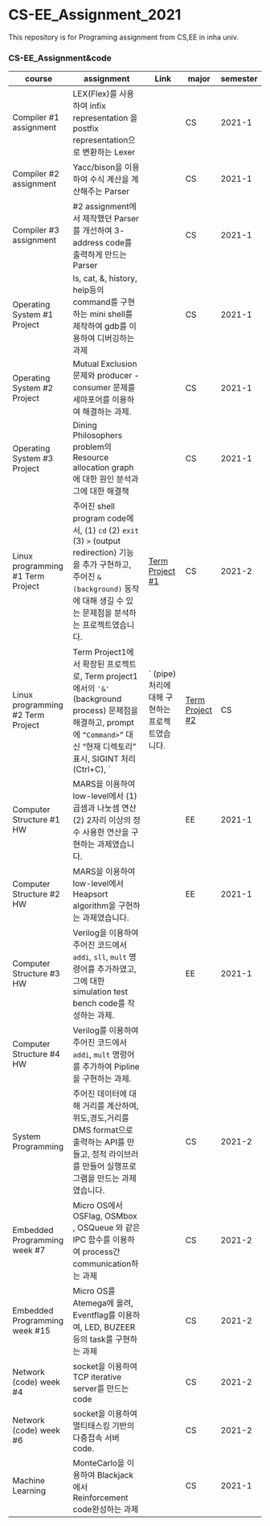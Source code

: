 # CS-EE_Assignment_2021

This repository is for Programing assignment from CS,EE in inha univ.

### CS-EE_Assignment&code

| course | assignment | Link | major | semester |
| --- | --- | --- | --- | --- |
| Compiler #1 assignment | LEX(Flex)를 사용하여 infix representation 을 postfix representation으로 변환하는 Lexer  |  | CS | 2021-1  |
| Compiler #2 assignment | Yacc/bison을 이용하여 수식 계산을 계산해주는 Parser |  | CS | 2021-1  |
| Compiler #3 assignment | #2 assignment에서 제작했던 Parser를 개선하여 3-address code를 출력하게 만드는 Parser |  | CS | 2021-1  |
| Operating System #1 Project | ls, cat, &, history, help등의 command를 구현하는 mini shell를 제작하여 gdb를 이용하여 디버깅하는 과제  |  | CS | 2021-1  |
| Operating System #2 Project | Mutual Exclusion 문제와 producer - consumer 문제를 세마포어를 이용하여 해결하는 과제.  |  | CS | 2021-1  |
| Operating System #3 Project | Dining Philosophers problem의 Resource allocation graph에 대한 원인 분석과 그에 대한 해결책 |  | CS | 2021-1  |
| Linux programming #1 Term Project | 주어진 shell program code에서, (1) `cd` (2) `exit` (3) `>` (output redirection) 기능을 추가 구현하고, 주어진 `& (background)` 동작에 대해 생길 수 있는 문제점을 분석하는 프로젝트였습니다. | [Term Project #1](https://github.com/changhyeonnam/CS-EE_Assignment_2021/tree/master/linux_programming/Term%20Project%201) | CS | 2021-2 |
| Linux programming #2 Term Project | Term Project1에서 확장된 프로젝트로, Term project1에서의 `'&'` (background process) 문제점을 해결하고,  prompt에 `“Command>”` 대신 “현재 디렉토리” 표시, SIGINT 처리 (Ctrl+C), `|` (pipe) 처리에 대해 구현하는 프로젝트였습니다. | [Term Project #2](https://github.com/changhyeonnam/CS-EE_Assignment_2021/tree/master/linux_programming/Term%20Project%202) | CS | 2021-2 |
| Computer Structure #1 HW | MARS을 이용하여 low-level에서 (1) 곱셈과 나눗셈 연산 (2) 2자리 이상의 정수 사용한 연산을 구현하는 과제였습니다. |  | EE | 2021-1 |
| Computer Structure #2 HW | MARS을 이용하여 low-level에서 Heapsort algorithm을 구현하는 과제였습니다. |  | EE | 2021-1 |
| Computer Structure #3 HW | Verilog을 이용하여 주어진 코드에서  `addi`, `sll`, `mult` 명령어를 추가하였고, 그에 대한 simulation test bench code를 작성하는 과제. |  | EE | 2021-1 |
| Computer Structure #4 HW | Verilog를 이용하여 주어진 코드에서 `addi`, `mult` 명령어를 추가하여 Pipline을 구현하는 과제. |  |  |  |
| System Programming  | 주어진 데이터에 대해 거리를 계산하여, 위도,경도,거리를 DMS format으로 출력하는 API를 만들고, 정적 라이브러를 만들어 실행프로그램을 만드는 과제였습니다. |  | CS | 2021-2 |
| Embedded Programming week #7 | Micro OS에서 OSFlag, OSMbox , OSQueue 와 같은 IPC 함수를 이용하여 process간 communication하는 과제 |  | CS | 2021-2 |
| Embedded Programming week #15 | Micro OS를 Atemega에 올려, Eventflag를 이용하여, LED, BUZEER 등의 task를 구현하는 과제 |  | CS | 2021-2 |
| Network (code) week #4 | socket을 이용하여 TCP iterative server를 만드는 code |  | CS | 2021-2 |
| Network  (code) week #6 | socket을 이용하여 멀티태스킹 기반의 다중접속 서버 code. |  | CS | 2021-2 |
| Machine Learning | MonteCarlo을 이용하여 Blackjack에서 Reinforcement code완성하는 과제 |  | CS | 2021-1 |
